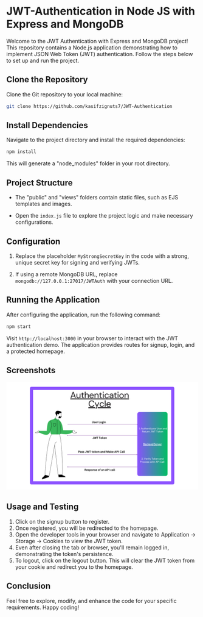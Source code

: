 # JWT-Authentication in Node JS with Express and MongoDB

Welcome to the JWT Authentication with Express and MongoDB project! This repository contains a Node.js application demonstrating how to implement JSON Web Token (JWT) authentication. Follow the steps below to set up and run the project.

## Clone the Repository

Clone the Git repository to your local machine:

```bash
git clone https://github.com/kasifzignuts7/JWT-Authentication
```

## Install Dependencies

Navigate to the project directory and install the required dependencies:

```bash
npm install
```

This will generate a "node_modules" folder in your root directory.

## Project Structure

- The "public" and "views" folders contain static files, such as EJS templates and images.

- Open the `index.js` file to explore the project logic and make necessary configurations.

## Configuration

1. Replace the placeholder `MyStrongSecretKey` in the code with a strong, unique secret key for signing and verifying JWTs.

2. If using a remote MongoDB URL, replace `mongodb://127.0.0.1:27017/JWTAuth` with your connection URL.

## Running the Application

After configuring the application, run the following command:

```bash
npm start
```

Visit `http://localhost:3000` in your browser to interact with the JWT authentication demo. The application provides routes for signup, login, and a protected homepage.

## Screenshots

![Local Image](<./screenshots/Authentication%20Cycle%20(2).png>)

## Usage and Testing

1. Click on the signup button to register.
2. Once registered, you will be redirected to the homepage.
3. Open the developer tools in your browser and navigate to Application -> Storage -> Cookies to view the JWT token.
4. Even after closing the tab or browser, you'll remain logged in, demonstrating the token's persistence.
5. To logout, click on the logout button. This will clear the JWT token from your cookie and redirect you to the homepage.

## Conclusion

Feel free to explore, modify, and enhance the code for your specific requirements. Happy coding!
